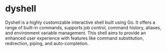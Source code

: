 # dyshell
Dyshell is a highly customizable interactive shell built using Go. It offers a range of built-in commands, supports job control, command history, aliases, and environment variable management. This shell aims to provide an enhanced user experience with features like command substitution, redirection, piping, and auto-completion.
